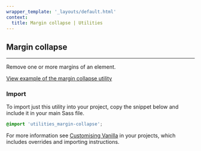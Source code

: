 ```yaml
---
wrapper_template: '_layouts/default.html'
context:
  title: Margin collapse | Utilities
---
```


## Margin collapse

<hr>

Remove one or more margins of an element.

<a href="/docs/examples/utilities/margin-collapse/" class="js-example">
View example of the margin collapse utility
</a>

### Import

To import just this utility into your project, copy the snippet below and include it in your main Sass file.

```scss
@import 'utilities_margin-collapse';
```

For more information see [Customising Vanilla](/customising-vanilla/) in your projects, which includes overrides and importing instructions.
